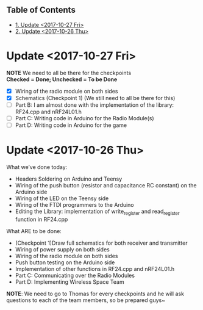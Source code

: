 <div id="table-of-contents">
<h2>Table of Contents</h2>
<div id="text-table-of-contents">
<ul>
<li><a href="#sec-1">1. Update <span class="timestamp-wrapper"><span class="timestamp">&lt;2017-10-27 Fri&gt;</span></span></a></li>
<li><a href="#sec-2">2. Update <span class="timestamp-wrapper"><span class="timestamp">&lt;2017-10-26 Thu&gt;</span></span></a></li>
</ul>
</div>
</div>

# Update <span class="timestamp-wrapper"><span class="timestamp">&lt;2017-10-27 Fri&gt;</span></span><a id="sec-1" name="sec-1"></a>

**NOTE** We need to all be there for the checkpoints   
  **Checked = Done; Unchecked = To be Done**
-   [X] Wiring of the radio module on both sides
-   [X] Schematics (Checkpoint 1) (We still need to all be there for this)
-   [ ] Part B: I am almost done with the implementation of the library: RF24.cpp and nRF24L01.h
-   [ ] Part C: Writing code in Arduino for the Radio Module(s)
-   [ ] Part D: Writing code in Arduino for the game

# Update <span class="timestamp-wrapper"><span class="timestamp">&lt;2017-10-26 Thu&gt;</span></span><a id="sec-2" name="sec-2"></a>

What we’ve done today:
-   Headers Soldering on Arduino and Teensy
-   Wiring of the push button (resistor and capacitance RC constant) on the Arduino side
-   Wiring of the LED on the Teensy side
-   Wiring of the FTDI programmers to the Arduino
-   Editing the Library: implementation of write<sub>register</sub> and read<sub>register</sub> function in RF24.cpp

What ARE to be done:
-   (Checkpoint 1)Draw full schematics for both receiver and transmitter
-   Wiring of power supply on both sides
-   Wiring of the radio module on both sides
-   Push button testing on the Arduino side
-   Implementation of other functions in RF24.cpp and nRF24L01.h
-   Part C: Communicating over the Radio Modules
-   Part D: Implementing Wireless Space Team

**NOTE**: We need to go to Thomas for every checkpoints and he will ask questions to each of the team members, so be prepared guys~